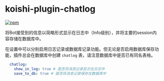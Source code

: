 # koishi-plugin-chatlog

[![npm](https://img.shields.io/npm/v/koishi-plugin-chatlog?style=flat-square)](https://www.npmjs.com/package/koishi-plugin-chatlog)

将Bot接受到的信息以简略形式显示在日志中（Info级别），并将主要的session内容存储在数据库中。

在设置中可以分别启用日志记录或数据库记录功能。但无论是否启用数据库保存功能，插件总会在数据库中创建 `chatlog` 表，请注意数据库中是否已有同名表格。

```yml
  chatlog:
    show_in_log: true # 是否将消息记录显示在日志中
    save_to_db: true # 是否将消息记录保存在数据库中
```
